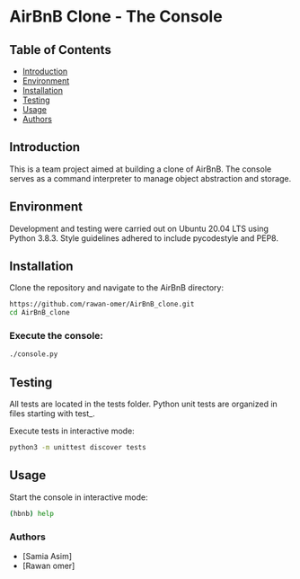# AirBnB Clone - The Console

## Table of Contents

- [Introduction](#introduction)
- [Environment](#environment)
- [Installation](#installation)
- [Testing](#testing)
- [Usage](#usage)
- [Authors](#authors)

## Introduction

This is a team project aimed at building a clone of AirBnB. The console serves as a command interpreter to manage object abstraction and storage.

## Environment

Development and testing were carried out on Ubuntu 20.04 LTS using Python 3.8.3. Style guidelines adhered to include pycodestyle and PEP8.

## Installation

Clone the repository and navigate to the AirBnB directory:

```bash
https://github.com/rawan-omer/AirBnB_clone.git
cd AirBnB_clone
```
### Execute the console:
```bash
./console.py
```

## Testing
All tests are located in the tests folder. Python unit tests are organized in files starting with test_.

Execute tests in interactive mode:
```bash
python3 -m unittest discover tests
```

## Usage
Start the console in interactive mode:
```bash
(hbnb) help
```

### Authors

- [Samia Asim]
- [Rawan omer]
